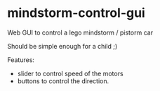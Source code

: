 # mindstorm-control-gui
Web GUI to control a lego mindstorm / pistorm car

Should be simple enough for a child ;)

Features:
- slider to control speed of the motors
- buttons to control the direction.